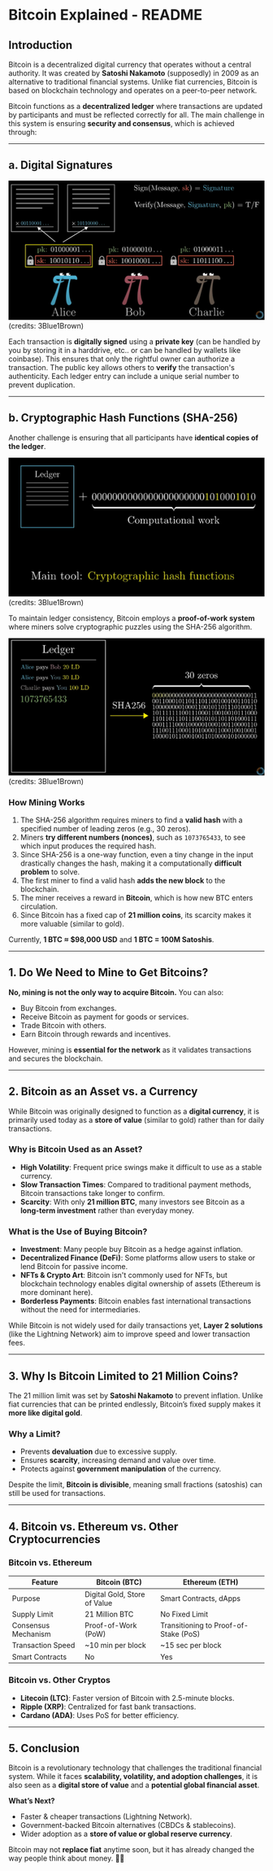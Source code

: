 # Bitcoin Explained - README

## Introduction
Bitcoin is a decentralized digital currency that operates without a central authority. It was created by **Satoshi Nakamoto** (supposedly) in 2009 as an alternative to traditional financial systems. Unlike fiat currencies, Bitcoin is based on blockchain technology and operates on a peer-to-peer network.

Bitcoin functions as a **decentralized ledger** where transactions are updated by participants and must be reflected correctly for all. The main challenge in this system is ensuring **security and consensus**, which is achieved through:

---

## a. Digital Signatures

![credit: 3Blue1Brown](image.png)  
(credits: 3Blue1Brown)

Each transaction is **digitally signed** using a **private key** (can be handled by you by storing it in a harddrive, etc.. or can be handled by wallets like coinbase). This ensures that only the rightful owner can authorize a transaction. The public key allows others to **verify** the transaction's authenticity. Each ledger entry can include a unique serial number to prevent duplication.

---

## b. Cryptographic Hash Functions (SHA-256)

Another challenge is ensuring that all participants have **identical copies of the ledger**. 

![alt text](image-1.png)  
(credits: 3Blue1Brown)

To maintain ledger consistency, Bitcoin employs a **proof-of-work system** where miners solve cryptographic puzzles using the SHA-256 algorithm. 

![alt text](image-2.png)  
(credits: 3Blue1Brown)

### How Mining Works
1. The SHA-256 algorithm requires miners to find a **valid hash** with a specified number of leading zeros (e.g., 30 zeros).
2. Miners **try different numbers (nonces)**, such as `1073765433`, to see which input produces the required hash.
3. Since SHA-256 is a one-way function, even a tiny change in the input drastically changes the hash, making it a computationally **difficult problem** to solve.
4. The first miner to find a valid hash **adds the new block** to the blockchain.
5. The miner receives a reward in **Bitcoin**, which is how new BTC enters circulation.
6. Since Bitcoin has a fixed cap of **21 million coins**, its scarcity makes it more valuable (similar to gold). 

Currently, **1 BTC ≈ $98,000 USD** and **1 BTC = 100M Satoshis**.

---

## 1. Do We Need to Mine to Get Bitcoins?
**No, mining is not the only way to acquire Bitcoin.** You can also:
- Buy Bitcoin from exchanges.
- Receive Bitcoin as payment for goods or services.
- Trade Bitcoin with others.
- Earn Bitcoin through rewards and incentives.

However, mining is **essential for the network** as it validates transactions and secures the blockchain.

---

## 2. Bitcoin as an Asset vs. a Currency
While Bitcoin was originally designed to function as a **digital currency**, it is primarily used today as a **store of value** (similar to gold) rather than for daily transactions.

### **Why is Bitcoin Used as an Asset?**
- **High Volatility**: Frequent price swings make it difficult to use as a stable currency.
- **Slow Transaction Times**: Compared to traditional payment methods, Bitcoin transactions take longer to confirm.
- **Scarcity**: With only **21 million BTC**, many investors see Bitcoin as a **long-term investment** rather than everyday money.

### **What is the Use of Buying Bitcoin?**
- **Investment**: Many people buy Bitcoin as a hedge against inflation.
- **Decentralized Finance (DeFi)**: Some platforms allow users to stake or lend Bitcoin for passive income.
- **NFTs & Crypto Art**: Bitcoin isn't commonly used for NFTs, but blockchain technology enables digital ownership of assets (Ethereum is more dominant here).
- **Borderless Payments**: Bitcoin enables fast international transactions without the need for intermediaries.

While Bitcoin is not widely used for daily transactions yet, **Layer 2 solutions** (like the Lightning Network) aim to improve speed and lower transaction fees.

---

## 3. Why Is Bitcoin Limited to 21 Million Coins?
The 21 million limit was set by **Satoshi Nakamoto** to prevent inflation. Unlike fiat currencies that can be printed endlessly, Bitcoin’s fixed supply makes it **more like digital gold**.

### Why a Limit?
- Prevents **devaluation** due to excessive supply.
- Ensures **scarcity**, increasing demand and value over time.
- Protects against **government manipulation** of the currency.

Despite the limit, **Bitcoin is divisible**, meaning small fractions (satoshis) can still be used for transactions.

---

## 4. Bitcoin vs. Ethereum vs. Other Cryptocurrencies

### **Bitcoin vs. Ethereum**
| Feature           | Bitcoin (BTC)  | Ethereum (ETH)  |
|------------------|---------------|----------------|
| Purpose         | Digital Gold, Store of Value | Smart Contracts, dApps |
| Supply Limit    | 21 Million BTC | No Fixed Limit |
| Consensus Mechanism | Proof-of-Work (PoW) | Transitioning to Proof-of-Stake (PoS) |
| Transaction Speed | ~10 min per block | ~15 sec per block |
| Smart Contracts | No | Yes |

### **Bitcoin vs. Other Cryptos**
- **Litecoin (LTC)**: Faster version of Bitcoin with 2.5-minute blocks.
- **Ripple (XRP)**: Centralized for fast bank transactions.
- **Cardano (ADA)**: Uses PoS for better efficiency.

---

## 5. Conclusion
Bitcoin is a revolutionary technology that challenges the traditional financial system. While it faces **scalability, volatility, and adoption challenges**, it is also seen as a **digital store of value** and a **potential global financial asset**.

**What’s Next?**
- Faster & cheaper transactions (Lightning Network).
- Government-backed Bitcoin alternatives (CBDCs & stablecoins).
- Wider adoption as a **store of value or global reserve currency**.

Bitcoin may not **replace fiat** anytime soon, but it has already changed the way people think about money. 🚀🔗